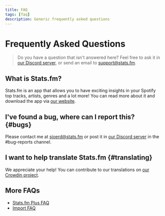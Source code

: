 ```yaml
---
title: FAQ
tags: [faq]
description: Generic frequently asked questions
---
```


# Frequently Asked Questions

> Do you have a question that isn't answered here? Feel free to ask it in [our Discord server](/discord), or send an email to [support@stats.fm](mailto:support@stats.fm).

## What is Stats.fm?

Stats.fm is an app that allows you to have exciting insights in your Spotify top tracks, artists, genres and a lot more! You can read more about it and download the app via [our website](https://stats.fm/).

## I've found a bug, where can I report this? {#bugs}

Please contact me at [sjoerd@stats.fm](mailto:sjoerd@stats.fm) or post it in [our Discord server](/discord) in the #bug-reports channel.

## I want to help translate Stats.fm {#translating}

We appreciate your help! You can contribute to our translations on [our Crowdin project](https://translate.spotistats.app/).

## More FAQs

- [Stats.fm Plus FAQ](./stats-fm-plus/faq)
- [Import FAQ](./import/faq)
